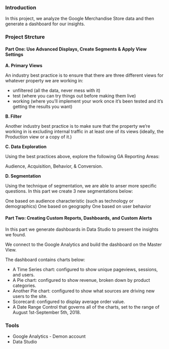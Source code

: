 ### Introduction

In this project, we analyze the Google Merchandise Store data and then generate a dashboard for our insights. 

### Project Strcture

#### Part One: Use Advanced Displays, Create Segments & Apply View Settings

**A. Primary Views**

An industry best practice is to ensure that there are three different views for whatever property we are working in:

- unfiltered (all the data, never mess with it)
- test (where you can try things out before making them live)
- working (where you’ll implement your work once it’s been tested and it’s getting the results you want) 

**B. Filter**

Another industry best practice is to make sure that the property we’re working in is excluding internal traffic in at least one of its views (ideally, the Production view or a copy of it.)

**C. Data Exploration**

Using the best practices above, explore the following GA Reporting Areas: 

Audience, Acquisition, Behavior, & Conversion. 

**D. Segmentation**

Using the technique of segmentation, we are able to anser more specific questions. In this part we create 3 new segmentations below:

One based on audience characteristic (such as technology or demographics)
One based on geography
One based on user behavior

#### Part Two: Creating Custom Reports, Dashboards, and Custom Alerts
In this part we generate dashboards in Data Studio to present the insights we found.

We connect to the Google Analytics and build the dashboard on the Master View.

The dashboard contains charts below:

- A Time Series chart: configured to show unique pageviews, sessions, and users.
- A Pie chart: configured to show revenue, broken down by product categories. 
- Another Pie chart: configured to show what sources are driving new users to the site.
- Scorecard: configured to display average order value.
- A Date Range Control that governs all of the charts, set to the range of August 1st-September 5th, 2018.


### Tools

- Google Analytics - Demon account
- Data Studio
